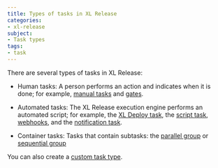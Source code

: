 ```yaml
---
title: Types of tasks in XL Release
categories:
- xl-release
subject:
- Task types
tags:
- task
---
```


There are several types of tasks in XL Release:

* Human tasks: A person performs an action and indicates when it is done; for example, [manual tasks](/xl-release/how-to/create-a-manual-task.html) and [gates](/xl-release/how-to/create-a-gate-task.html).

* Automated tasks: The XL Release execution engine performs an automated script; for example, the [XL Deploy task](/xl-release/how-to/create-an-xl-deploy-task.html), the [script task](/xl-release/how-to/create-a-script-task.html), [webhooks](/xl-release/how-to/create-a-webhook-task.html), and the [notification task](/xl-release/how-to/create-a-notification-task.html).

* Container tasks: Tasks that contain subtasks: the [parallel group](/xl-release/how-to/create-a-parallel-group.html) or [sequential group](/xl-release/how-to/create-a-sequential-group.html)

You can also create a [custom task type](/xl-release/how-to/create-custom-task-types-in-xl-release.html).
